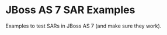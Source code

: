 JBoss AS 7 SAR Examples
=======================

Examples to test SARs in JBoss AS 7 (and make sure they work).

